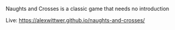 Naughts and Crosses is a classic game that needs no introduction

Live: https://alexwittwer.github.io/naughts-and-crosses/

